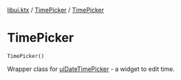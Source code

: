 [libui.ktx](../README.md) / [TimePicker](README.md) / [TimePicker](-time-picker.md)

# TimePicker

`TimePicker()`

Wrapper class for [uiDateTimePicker](../../libui/ui-date-time-picker.md) - a widget to edit time.

